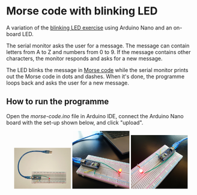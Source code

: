 # Morse code with blinking LED

A variation of the [blinking LED exercise](https://docs.arduino.cc/built-in-examples/basics/Blink) using Arduino Nano and an on-board LED.

The serial monitor asks the user for a message. The message can contain letters from A to Z and numbers from 0 to 9. If the message contains other characters, the monitor responds and asks for a new message.

The LED blinks the message in [Morse code](https://en.wikipedia.org/wiki/Morse_code) while the serial monitor prints out the Morse code in dots and dashes. When it's done, the programme loops back and asks the user for a new message.

## How to run the programme

Open the *morse-code.ino* file in Arduino IDE, connect the Arduino Nano board with the set-up shown below, and click "upload".

<p align="center">
    <img src="images/led1.jpg" width="30%">
    <img src="images/led2.jpg" width="30%">
    <img src="images/led3.jpg" width="30%">
</p>